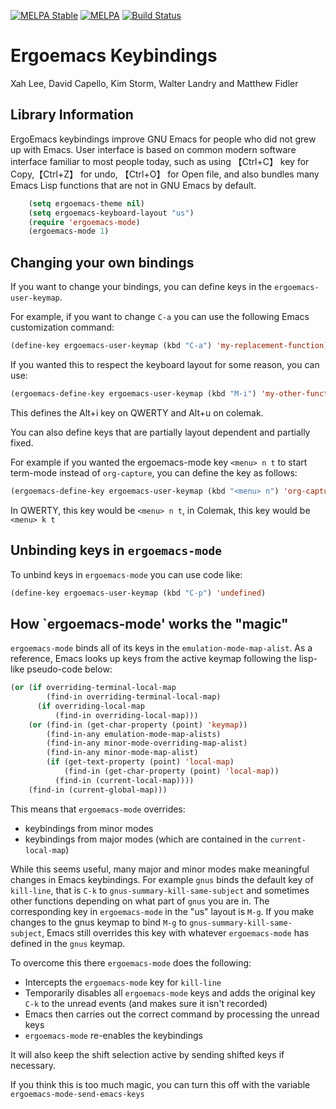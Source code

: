 [![MELPA Stable](http://stable.melpa.org/packages/ergoemacs-mode-badge.svg)](http://stable.melpa.org/#/ergoemacs-mode)
[![MELPA](http://melpa.org/packages/ergoemacs-mode-badge.svg)](http://melpa.org/#/ergoemacs-mode)
[![Build Status](https://secure.travis-ci.org/ergoemacs/ergoemacs-mode.png)](http://travis-ci.org/ergoemacs/ergoemacs-mode)

#  Ergoemacs Keybindings

 Xah Lee, David Capello, Kim Storm, Walter Landry and Matthew Fidler

## Library Information

ErgoEmacs keybindings improve GNU Emacs for people who did not grew
up with Emacs. User interface is based on common modern software
interface familiar to most people today, such as using 【Ctrl+C】 key
for Copy,【Ctrl+Z】 for undo, 【Ctrl+O】 for Open file, and also
bundles many Emacs Lisp functions that are not in GNU Emacs by default.

```lisp
    (setq ergoemacs-theme nil)
    (setq ergoemacs-keyboard-layout "us")
    (require 'ergoemacs-mode)
    (ergoemacs-mode 1)
```

## Changing your own bindings

If you want to change your bindings, you can define keys in the `ergoemacs-user-keymap`.

For example, if you want to change `C-a` you can use the following Emacs customization command:

```lisp
(define-key ergoemacs-user-keymap (kbd "C-a") 'my-replacement-function)
```

If you wanted this to respect the keyboard layout for some reason, you can use:

```lisp
(ergoemacs-define-key ergoemacs-user-keymap (kbd "M-i") 'my-other-function)
```

This defines the Alt+i key on QWERTY and Alt+u on colemak.

You can also define keys that are partially layout dependent and partially fixed.

For example if you wanted the ergoemacs-mode key `<menu> n t` to start
term-mode instead of `org-capture`, you can define the key as follows:

```lisp
(ergoemacs-define-key ergoemacs-user-keymap (kbd "<menu> n") 'org-capture (kbd "t"))
```

 In QWERTY, this key would be `<menu> n t`, in Colemak, this key would be `<menu> k t`


 ## Unbinding keys in `ergoemacs-mode`

 To unbind keys in `ergoemacs-mode` you can use code like:

 ```lisp
 (define-key ergoemacs-user-keymap (kbd "C-p") 'undefined)
 ```

 ## How `ergoemacs-mode' works the "magic"

 `ergoemacs-mode` binds all of its keys in the
 `emulation-mode-map-alist`.  As a reference, Emacs looks up keys from
 the active keymap following the lisp-like pseudo-code below:

 ```lisp
 (or (if overriding-terminal-local-map
         (find-in overriding-terminal-local-map)
       (if overriding-local-map
           (find-in overriding-local-map)))
     (or (find-in (get-char-property (point) 'keymap))
         (find-in-any emulation-mode-map-alists)
         (find-in-any minor-mode-overriding-map-alist)
         (find-in-any minor-mode-map-alist)
         (if (get-text-property (point) 'local-map)
             (find-in (get-char-property (point) 'local-map))
           (find-in (current-local-map))))
     (find-in (current-global-map)))
 ```
This means that `ergoemacs-mode` overrides:
- keybindings from minor modes
- keybindings from major modes (which are contained in the `current-local-map`)

While this seems useful, many major and minor modes make meaningful
changes in Emacs keybindings.  For example `gnus` binds the default
key of `kill-line`, that is `C-k` to `gnus-summary-kill-same-subject`
and sometimes other functions depending on what part of `gnus` you are
in.  The corresponding key in `ergoemacs-mode` in the "us" layout is `M-g`.
If you make changes to the gnus keymap to bind `M-g` to
`gnus-summary-kill-same-subject`, Emacs still overrides this key with
whatever `ergoemacs-mode` has defined in the `gnus` keymap.

To overcome this there `ergoemacs-mode` does the following:

- Intercepts the `ergoemacs-mode` key for `kill-line`
- Temporarily disables all `ergoemacs-mode` keys and adds the original
  key `C-k` to the unread events (and makes sure it isn't recorded)
- Emacs then carries out the correct command by processing the unread keys
- `ergoemacs-mode` re-enables the keybindings

It will also keep the shift selection active by sending shifted keys if necessary.

If you think this is too much magic, you can turn this off with the variable `ergoemacs-mode-send-emacs-keys`
